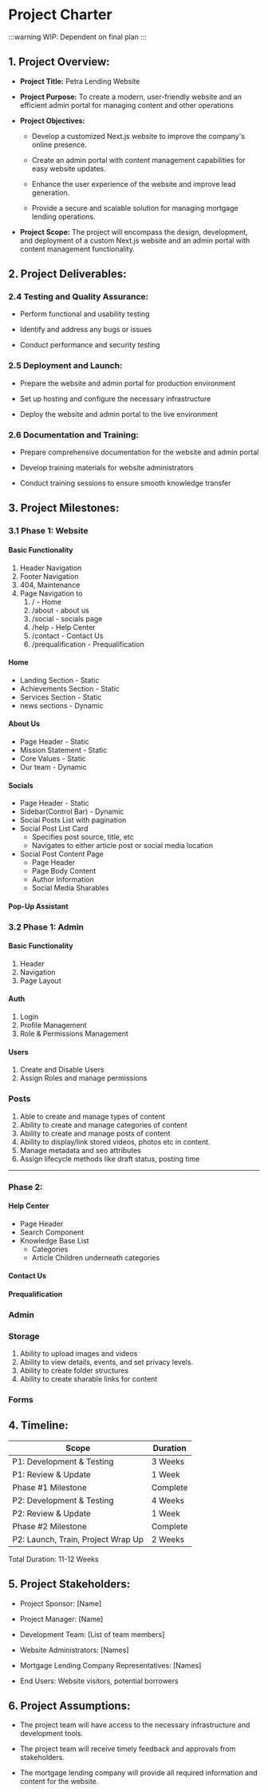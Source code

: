 # Project Charter

:::warning
WIP: Dependent on final plan
:::

## 1. Project Overview:

- **Project Title:** Petra Lending Website

- **Project Purpose:** To create a modern, user-friendly website and an efficient admin portal for managing content and other operations

- **Project Objectives:**

	- Develop a customized Next.js website to improve the company's online presence.

	- Create an admin portal with content management capabilities for easy website updates.

	- Enhance the user experience of the website and improve lead generation.

	- Provide a secure and scalable solution for managing mortgage lending operations.

- **Project Scope:** The project will encompass the design, development, and deployment of a custom Next.js website and an admin portal with content management functionality.

  

## 2. Project Deliverables:



### 2.4 Testing and Quality Assurance:

- Perform functional and usability testing

- Identify and address any bugs or issues

- Conduct performance and security testing

  

### 2.5 Deployment and Launch:

- Prepare the website and admin portal for production environment

- Set up hosting and configure the necessary infrastructure

- Deploy the website and admin portal to the live environment

  

### 2.6 Documentation and Training:

- Prepare comprehensive documentation for the website and admin portal

- Develop training materials for website administrators

- Conduct training sessions to ensure smooth knowledge transfer


  

## 3. Project Milestones:


### 3.1 Phase 1: Website

#### Basic Functionality
1. Header Navigation
2. Footer Navigation
3. 404, Maintenance
4. Page Navigation to
	1. / - Home
	2. /about - about us
	3. /social - socials page
	4. /help - Help Center
	5. /contact - Contact Us
	6. /prequalification - Prequalification 

#### Home
- Landing Section - Static
- Achievements Section - Static 
- Services Section - Static
- news sections - Dynamic

#### About Us
- Page Header - Static
- Mission Statement - Static
- Core Values - Static
- Our team - Dynamic

#### Socials
- Page Header - Static
- Sidebar(Control Bar) - Dynamic
- Social Posts List with pagination
- Social Post List Card 
	- Specifies post source, title, etc
	- Navigates to either article post or social media location
- Social Post Content Page
	- Page Header
	-  Page Body Content
	-  Author Information
	- Social Media Sharables

#### Pop-Up Assistant 


### 3.2 Phase 1: Admin

#### Basic Functionality
1. Header 
2. Navigation
3. Page Layout

#### Auth
1. Login
2. Profile Management
4. Role & Permissions Management

#### Users
1. Create and Disable Users
2. Assign Roles and manage permissions

### Posts
1. Able to create and manage types of content
2. Ability  to create and manage categories of content
3. Ability to create and manage posts of content
4. Ability to display/link stored videos, photos etc in content.
5. Manage metadata and seo attributes
6. Assign lifecycle methods like draft status, posting time

---
### Phase 2:

#### Help Center
- Page Header
- Search Component
- Knowledge Base List
	- Categories
	- Article Children underneath categories


#### Contact Us

#### Prequalification 



### Admin


### Storage 
1. Ability to upload images and videos 
2. Ability to view details, events, and set privacy levels.
3. Ability to create folder structures 
4. Ability to create sharable links for content

### Forms

  

## 4. Timeline:

| Scope                              | Duration |
| ---------------------------------- | -------- |
| P1: Development & Testing          | 3 Weeks  |
| P1: Review & Update                | 1 Week   |
| Phase #1 Milestone                 | Complete |
| P2: Development & Testing          | 4 Weeks  |
| P2: Review & Update                | 1 Week   |
| Phase #2 Milestone                 | Complete |
| P2: Launch, Train, Project Wrap Up | 2 Weeks  |

Total Duration: 11-12 Weeks 



## 5. Project Stakeholders:

- Project Sponsor: [Name]

- Project Manager: [Name]

- Development Team: [List of team members]

- Website Administrators: [Names]

- Mortgage Lending Company Representatives: [Names]

- End Users: Website visitors, potential borrowers

  

## 6. Project Assumptions:

- The project team will have access to the necessary infrastructure and development tools.

- The project team will receive timely feedback and approvals from stakeholders.

- The mortgage lending company will provide all required information and content for the website.
